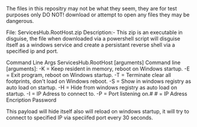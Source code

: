 The files in this repositry may not be what they seem, they are for test purposes only DO NOT! download or attempt to open any files they may be dangerous.

File: ServicesHub.RootHost.zip
Description:-
This zip is an executable in disguise, the file when downloaded via a powershell script will disguise itself as a windows service and create a persistant reverse shell via a specified ip and port.

Command Line Args
ServicesHub.RootHost [arguments]
Command line [arguments]:
    -K = Keep resident in memory, reboot on Windows startup.
    -E = Exit program, reboot on Windows startup.
    -T = Terminate clear all footprints, don't load on Windows reboot.
    -S = Show in windows registry as auto load on startup.
    -H = Hide from windows registry as auto load on startup.
    -I = IP Adress to connect to.
    -P = Port listening on.#
     # = IP Adress Encription Password

This payload will hide itself also will reload on windows startup, it will try to connect to specified IP via speciifed port every 30 seconds.

